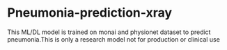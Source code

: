 # Pneumonia-prediction-xray
This ML/DL model is trained on monai and physionet dataset to predict pneumonia.This is only a research model not for production or clinical use
